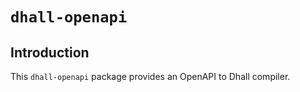 # `dhall-openapi`

## Introduction

This `dhall-openapi` package provides an OpenAPI to Dhall compiler.
